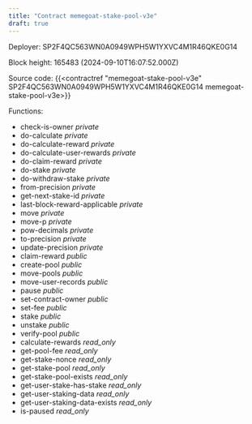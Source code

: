 ```yaml
---
title: "Contract memegoat-stake-pool-v3e"
draft: true
---
```

Deployer: SP2F4QC563WN0A0949WPH5W1YXVC4M1R46QKE0G14


 



Block height: 165483 (2024-09-10T16:07:52.000Z)

Source code: {{<contractref "memegoat-stake-pool-v3e" SP2F4QC563WN0A0949WPH5W1YXVC4M1R46QKE0G14 memegoat-stake-pool-v3e>}}

Functions:

* check-is-owner _private_
* do-calculate _private_
* do-calculate-reward _private_
* do-calculate-user-rewards _private_
* do-claim-reward _private_
* do-stake _private_
* do-withdraw-stake _private_
* from-precision _private_
* get-next-stake-id _private_
* last-block-reward-applicable _private_
* move _private_
* move-p _private_
* pow-decimals _private_
* to-precision _private_
* update-precision _private_
* claim-reward _public_
* create-pool _public_
* move-pools _public_
* move-user-records _public_
* pause _public_
* set-contract-owner _public_
* set-fee _public_
* stake _public_
* unstake _public_
* verify-pool _public_
* calculate-rewards _read_only_
* get-pool-fee _read_only_
* get-stake-nonce _read_only_
* get-stake-pool _read_only_
* get-stake-pool-exists _read_only_
* get-user-stake-has-stake _read_only_
* get-user-staking-data _read_only_
* get-user-staking-data-exists _read_only_
* is-paused _read_only_
